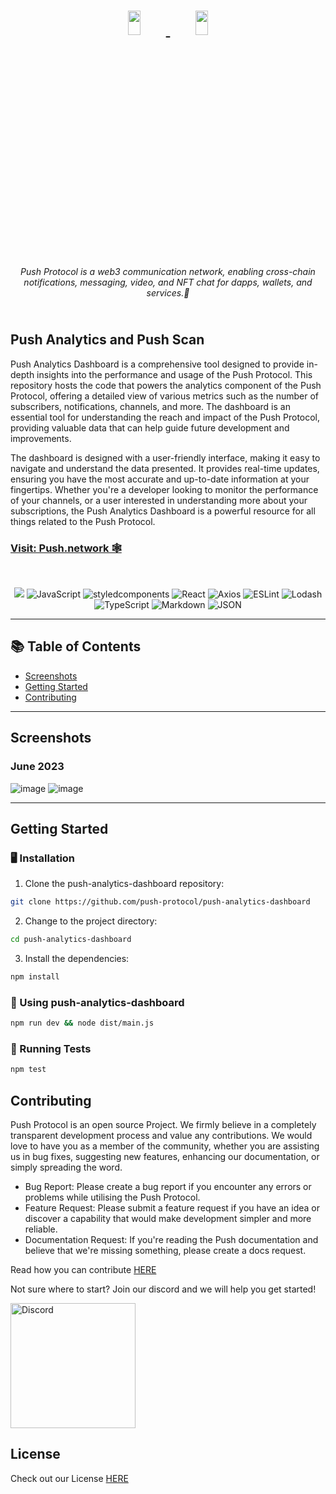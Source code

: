 <h1 align="center">
    <a href="https://push.org/#gh-light-mode-only">
    <img width='20%' height='10%' 
src="https://res.cloudinary.com/drdjegqln/image/upload/v1686227557/Push-Logo-Standard-Dark_xap7z5.png">
    </a>
    <a href="https://push.org/#gh-dark-mode-only">
    <img width='20%' height='10%' 
src="https://res.cloudinary.com/drdjegqln/image/upload/v1686227558/Push-Logo-Standard-White_dlvapc.png">
    </a>
</h1>

<p align="center">
  <i align="center">Push Protocol is a web3 communication network, enabling cross-chain notifications, messaging, video, and NFT chat for dapps, wallets, and services.🚀</i>
</p>

<div>
<h2>
<br>
Push Analytics and Push Scan </h1>
<p>Push Analytics Dashboard is a comprehensive tool designed to provide in-depth insights into the performance and usage of the Push Protocol. This repository hosts the code that powers the analytics component of the Push Protocol, offering a detailed view of various metrics such as the number of subscribers, notifications, channels, and more. The dashboard is an essential tool for understanding the reach and impact of the Push Protocol, providing valuable data that can help guide future development and improvements.

The dashboard is designed with a user-friendly interface, making it easy to navigate and understand the data presented. It provides real-time updates, ensuring you have the most accurate and up-to-date information at your fingertips. Whether you're a developer looking to monitor the performance of your channels, or a user interested in understanding more about your subscriptions, the Push Analytics Dashboard is a powerful resource for all things related to the Push Protocol.</p>

<h3> <a href="https://push.network/">Visit: Push.network 🕸️</a> </h3>
<br />
<p align="center">
<img src="https://img.shields.io/badge/Next.js-%23111111.svg?style=flat&logo=next.js&logoColor=white" />
<img src="https://img.shields.io/badge/JavaScript-F7DF1E.svg?style=for-the-badge&logo=JavaScript&logoColor=black" alt="JavaScript" />
<img src="https://img.shields.io/badge/styledcomponents-DB7093.svg?style=for-the-badge&logo=styled-components&logoColor=white" alt="styledcomponents" />
<img src="https://img.shields.io/badge/React-61DAFB.svg?style=for-the-badge&logo=React&logoColor=black" alt="React" />
<img src="https://img.shields.io/badge/Axios-5A29E4.svg?style=for-the-badge&logo=Axios&logoColor=white" alt="Axios" />

<img src="https://img.shields.io/badge/ESLint-4B32C3.svg?style=for-the-badge&logo=ESLint&logoColor=white" alt="ESLint" />
<img src="https://img.shields.io/badge/Lodash-3492FF.svg?style=for-the-badge&logo=Lodash&logoColor=white" alt="Lodash" />
<img src="https://img.shields.io/badge/TypeScript-3178C6.svg?style=for-the-badge&logo=TypeScript&logoColor=white" alt="TypeScript" />
<img src="https://img.shields.io/badge/Markdown-000000.svg?style=for-the-badge&logo=Markdown&logoColor=white" alt="Markdown" />
<img src="https://img.shields.io/badge/JSON-000000.svg?style=for-the-badge&logo=JSON&logoColor=white" alt="JSON" />
</p>
</div>

---

## 📚 Table of Contents

- [Screenshots](#screenshots)
- [Getting Started](#getting-started)
- [Contributing](#contributing)

---

## Screenshots

<h3>June 2023</h3>

![image](https://github.com/firascodes/push-analytics-dashboard/assets/72166289/f1e7ae48-f400-41e4-b256-50a9c29a02ef)
![image](https://github.com/firascodes/push-analytics-dashboard/assets/72166289/e1e02a38-6c6a-43f9-ab9f-f7ac589cfe6e)

---

## Getting Started

### 🖥 Installation

1. Clone the push-analytics-dashboard repository:

```sh
git clone https://github.com/push-protocol/push-analytics-dashboard
```

2. Change to the project directory:

```sh
cd push-analytics-dashboard
```

3. Install the dependencies:

```sh
npm install
```

### 🤖 Using push-analytics-dashboard

```sh
npm run dev && node dist/main.js
```

### 🧪 Running Tests

```sh
npm test
```

## Contributing

Push Protocol is an open source Project. We firmly believe in a completely transparent development process and value any contributions. We would love to have you as a member of the community, whether you are assisting us in bug fixes, suggesting new features, enhancing our documentation, or simply spreading the word.

- Bug Report: Please create a bug report if you encounter any errors or problems while utilising the Push Protocol.
- Feature Request: Please submit a feature request if you have an idea or discover a capability that would make development simpler and more reliable.
- Documentation Request: If you're reading the Push documentation and believe that we're missing something, please create a docs request.

Read how you can contribute <a href="https://github.com/push-protocol/push-analytics-dashboard/blob/main/contributing.md">HERE</a>

Not sure where to start? Join our discord and we will help you get started!

<a href="https://discord.gg/pushprotocol" title="Join Our Community"><img src="https://www.freepnglogos.com/uploads/discord-logo-png/playerunknown-battlegrounds-bgparty-15.png" width="200" alt="Discord" /></a>

## License

Check out our License <a href='https://github.com/push-protocol/push-analytics-dashboard/blob/main/license-v1.md'>HERE </a>
